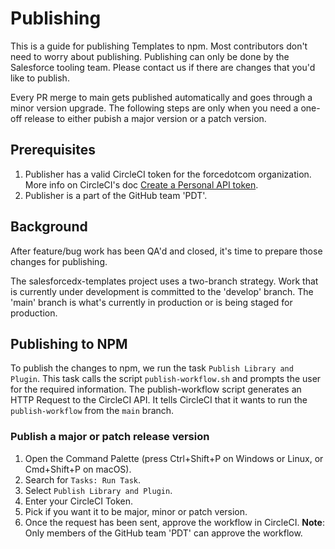 # Publishing

This is a guide for publishing Templates to npm. Most contributors don't need to worry about publishing. Publishing can only be done by the Salesforce tooling team. Please contact us if there are changes that you'd like to publish.

Every PR merge to main gets published automatically and goes through a minor version upgrade. The following steps are only when you need a one-off release to either pubish a major version or a patch version.

## Prerequisites

1. Publisher has a valid CircleCI token for the forcedotcom organization. More info on CircleCI's doc [Create a Personal API token](https://circleci.com/docs/2.0/managing-api-tokens/#creating-a-personal-api-token).
1. Publisher is a part of the GitHub team 'PDT'.

## Background

After feature/bug work has been QA'd and closed, it's time to prepare those changes for publishing.

The salesforcedx-templates project uses a two-branch strategy. Work that is currently under development is committed to the 'develop' branch. The 'main' branch is what's currently in production or is being staged for production.

## Publishing to NPM

To publish the changes to npm, we run the task `Publish Library and Plugin`. This task calls the script `publish-workflow.sh` and prompts the user for the required information. The publish-workflow script generates an HTTP Request to the CircleCI API. It tells CircleCI that it wants to run the `publish-workflow` from the `main` branch.

### Publish a major or patch release version

1. Open the Command Palette (press Ctrl+Shift+P on Windows or Linux, or Cmd+Shift+P on macOS).
1. Search for `Tasks: Run Task`.
1. Select `Publish Library and Plugin`.
1. Enter your CircleCI Token.
1. Pick if you want it to be major, minor or patch version.
1. Once the request has been sent, approve the workflow in CircleCI. <b>Note</b>: Only members of the GitHub team 'PDT' can approve the workflow.
